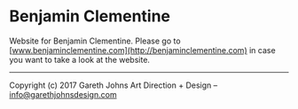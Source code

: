 # Benjamin Clementine

Website for Benjamin Clementine. Please go to [www.benjaminclementine.com](http://benjaminclementine.com) in case you want to take a look at the website.

* * *

Copyright (c) 2017 Gareth Johns Art Direction + Design – info@garethjohnsdesign.com